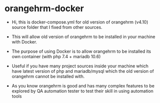 # orangehrm-docker

- Hi, this is docker-compose.yml for old version of orangehrm (v4.10) source folder that I fixed from other sources. 

- This will allow old version of orangehrm to be installed in your machine with Docker.

- The purpose of using Docker is to allow orangehrm to be installed its own container (with php 7.4 + mariadb 10.6)

- Useful if you have many project sources inside your machine which have latest version of php and mariadb/mysql which the old version of orangehrm cannot be installed    with.

- As you know orangehrm is good and has many complex features to be explored by QA automation tester to test their skill in using automation tools
